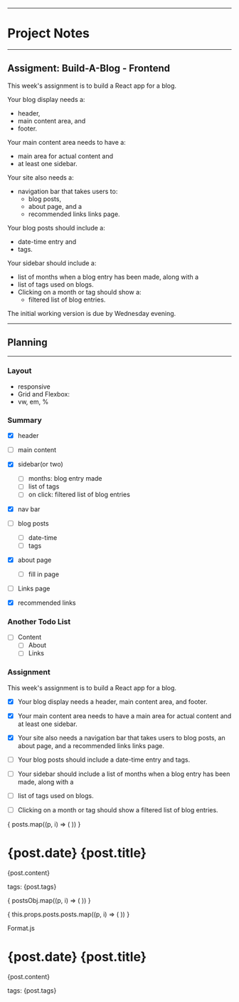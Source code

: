 ****
# __Project Notes__
****

## Assigment: Build-A-Blog - Frontend

This week's assignment is to build a React app for a blog.

Your blog display needs a:
  - header,
  - main content area, and
  - footer.

Your main content area needs to have a:
  - main area for actual content and
  - at least one sidebar.

Your site also needs a:
  - navigation bar that takes users to:
    - blog posts,
    - about page, and a
    - recommended links links page.

Your blog posts should include a:
  - date-time entry and
  - tags.

Your sidebar should include a:
  - list of months when a blog entry has been made, along with a
  - list of tags used on blogs.
  - Clicking on a month or tag should show a:
    - filtered list of blog entries.

The initial working version is due by Wednesday evening.

****
## Planning
****
### Layout
- responsive
- Grid and Flexbox:
- vw, em, %

### Summary
- [x] header
- [ ] main content
- [x] sidebar(or two)  
  - [ ] months: blog entry made
  - [ ] list of tags
  - [ ] on click: filtered list of blog entries  
- [x] nav bar
- [ ] blog posts
  - [ ] date-time
  - [ ] tags
- [x] about page
  - [ ] fill in page
- [ ] Links page
- [x] recommended links


### Another Todo List
- [ ] Content
  - [ ] About
  - [ ] Links

### Assignment
This week's assignment is to build a React app for a blog.

- [x] Your blog display needs a header, main content area, and footer.
- [x] Your main content area needs to have a main area for actual content and at least one sidebar.
- [x] Your site also needs a navigation bar that takes users to blog posts, an about page, and a recommended links links page.
- [ ] Your blog posts should include a date-time entry and tags.
- [ ] Your sidebar should include a list of months when a blog entry has been made, along with a
- [ ] list of tags used on blogs.
- [ ] Clicking on a month or tag should show a filtered list of blog entries.



{
posts.map((p, i) => (
  <Format key={i} post={p}/>
))
}




<div>
  <h1>{post.date} {post.title} </h1>
  <div className="styling-for-the-post">
    <p>
      {post.content}
    </p>
    <p>
      tags: {post.tags}
    </p>
  </div>
</div>



{
postsObj.map((p, i) => (
  <Format key={i} post={p}/>
))
}




{
this.props.posts.posts.map((p, i) => (
  <Format key={i} post={p}/>
))
}

Format.js
<div>
  <h1>{post.date} {post.title} </h1>
  <div className="styling-for-the-post">
    <p>
      {post.content}
    </p>
    <p>
      tags: {post.tags}
    </p>
  </div>
</div>
